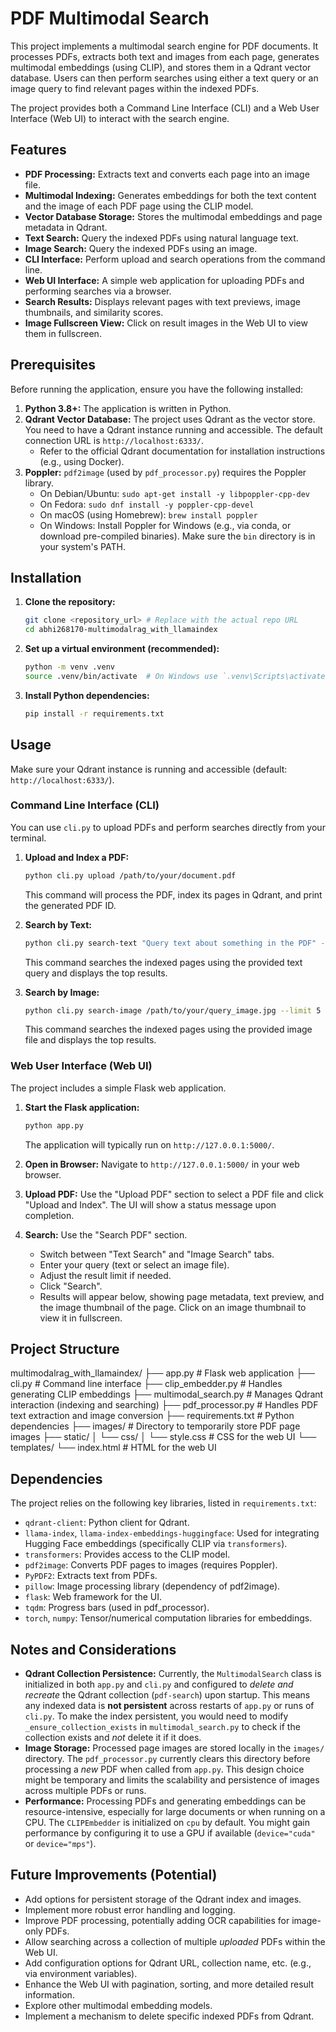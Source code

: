 # PDF Multimodal Search

This project implements a multimodal search engine for PDF documents. It processes PDFs, extracts both text and images from each page, generates multimodal embeddings (using CLIP), and stores them in a Qdrant vector database. Users can then perform searches using either a text query or an image query to find relevant pages within the indexed PDFs.

The project provides both a Command Line Interface (CLI) and a Web User Interface (Web UI) to interact with the search engine.

## Features

*   **PDF Processing:** Extracts text and converts each page into an image file.
*   **Multimodal Indexing:** Generates embeddings for both the text content and the image of each PDF page using the CLIP model.
*   **Vector Database Storage:** Stores the multimodal embeddings and page metadata in Qdrant.
*   **Text Search:** Query the indexed PDFs using natural language text.
*   **Image Search:** Query the indexed PDFs using an image.
*   **CLI Interface:** Perform upload and search operations from the command line.
*   **Web UI Interface:** A simple web application for uploading PDFs and performing searches via a browser.
*   **Search Results:** Displays relevant pages with text previews, image thumbnails, and similarity scores.
*   **Image Fullscreen View:** Click on result images in the Web UI to view them in fullscreen.

## Prerequisites

Before running the application, ensure you have the following installed:

1.  **Python 3.8+:** The application is written in Python.
2.  **Qdrant Vector Database:** The project uses Qdrant as the vector store. You need to have a Qdrant instance running and accessible. The default connection URL is `http://localhost:6333/`.
    *   Refer to the official Qdrant documentation for installation instructions (e.g., using Docker).
3.  **Poppler:** `pdf2image` (used by `pdf_processor.py`) requires the Poppler library.
    *   On Debian/Ubuntu: `sudo apt-get install -y libpoppler-cpp-dev`
    *   On Fedora: `sudo dnf install -y poppler-cpp-devel`
    *   On macOS (using Homebrew): `brew install poppler`
    *   On Windows: Install Poppler for Windows (e.g., via conda, or download pre-compiled binaries). Make sure the `bin` directory is in your system's PATH.

## Installation

1.  **Clone the repository:**
    ```bash
    git clone <repository_url> # Replace with the actual repo URL
    cd abhi268170-multimodalrag_with_llamaindex
    ```

2.  **Set up a virtual environment (recommended):**
    ```bash
    python -m venv .venv
    source .venv/bin/activate  # On Windows use `.venv\Scripts\activate`
    ```

3.  **Install Python dependencies:**
    ```bash
    pip install -r requirements.txt
    ```

## Usage

Make sure your Qdrant instance is running and accessible (default: `http://localhost:6333/`).

### Command Line Interface (CLI)

You can use `cli.py` to upload PDFs and perform searches directly from your terminal.

1.  **Upload and Index a PDF:**
    ```bash
    python cli.py upload /path/to/your/document.pdf
    ```
    This command will process the PDF, index its pages in Qdrant, and print the generated PDF ID.

2.  **Search by Text:**
    ```bash
    python cli.py search-text "Query text about something in the PDF" --limit 5
    ```
    This command searches the indexed pages using the provided text query and displays the top results.

3.  **Search by Image:**
    ```bash
    python cli.py search-image /path/to/your/query_image.jpg --limit 5
    ```
    This command searches the indexed pages using the provided image file and displays the top results.

### Web User Interface (Web UI)

The project includes a simple Flask web application.

1.  **Start the Flask application:**
    ```bash
    python app.py
    ```
    The application will typically run on `http://127.0.0.1:5000/`.

2.  **Open in Browser:** Navigate to `http://127.0.0.1:5000/` in your web browser.

3.  **Upload PDF:** Use the "Upload PDF" section to select a PDF file and click "Upload and Index". The UI will show a status message upon completion.

4.  **Search:** Use the "Search PDF" section.
    *   Switch between "Text Search" and "Image Search" tabs.
    *   Enter your query (text or select an image file).
    *   Adjust the result limit if needed.
    *   Click "Search".
    *   Results will appear below, showing page metadata, text preview, and the image thumbnail of the page. Click on an image thumbnail to view it in fullscreen.

## Project Structure
multimodalrag_with_llamaindex/
├── app.py # Flask web application
├── cli.py # Command line interface
├── clip_embedder.py # Handles generating CLIP embeddings
├── multimodal_search.py # Manages Qdrant interaction (indexing and searching)
├── pdf_processor.py # Handles PDF text extraction and image conversion
├── requirements.txt # Python dependencies
├── images/ # Directory to temporarily store PDF page images
├── static/
│ └── css/
│ └── style.css # CSS for the web UI
└── templates/
└── index.html # HTML for the web UI


## Dependencies

The project relies on the following key libraries, listed in `requirements.txt`:

*   `qdrant-client`: Python client for Qdrant.
*   `llama-index`, `llama-index-embeddings-huggingface`: Used for integrating Hugging Face embeddings (specifically CLIP via `transformers`).
*   `transformers`: Provides access to the CLIP model.
*   `pdf2image`: Converts PDF pages to images (requires Poppler).
*   `PyPDF2`: Extracts text from PDFs.
*   `pillow`: Image processing library (dependency of pdf2image).
*   `flask`: Web framework for the UI.
*   `tqdm`: Progress bars (used in pdf_processor).
*   `torch`, `numpy`: Tensor/numerical computation libraries for embeddings.

## Notes and Considerations

*   **Qdrant Collection Persistence:** Currently, the `MultimodalSearch` class is initialized in both `app.py` and `cli.py` and configured to *delete and recreate* the Qdrant collection (`pdf-search`) upon startup. This means any indexed data is **not persistent** across restarts of `app.py` or runs of `cli.py`. To make the index persistent, you would need to modify `_ensure_collection_exists` in `multimodal_search.py` to check if the collection exists and *not* delete it if it does.
*   **Image Storage:** Processed page images are stored locally in the `images/` directory. The `pdf_processor.py` currently clears this directory before processing a *new* PDF when called from `app.py`. This design choice might be temporary and limits the scalability and persistence of images across multiple PDFs or runs.
*   **Performance:** Processing PDFs and generating embeddings can be resource-intensive, especially for large documents or when running on a CPU. The `CLIPEmbedder` is initialized on `cpu` by default. You might gain performance by configuring it to use a GPU if available (`device="cuda"` or `device="mps"`).

## Future Improvements (Potential)

*   Add options for persistent storage of the Qdrant index and images.
*   Implement more robust error handling and logging.
*   Improve PDF processing, potentially adding OCR capabilities for image-only PDFs.
*   Allow searching across a collection of multiple *uploaded* PDFs within the Web UI.
*   Add configuration options for Qdrant URL, collection name, etc. (e.g., via environment variables).
*   Enhance the Web UI with pagination, sorting, and more detailed result information.
*   Explore other multimodal embedding models.
*   Implement a mechanism to delete specific indexed PDFs from Qdrant.